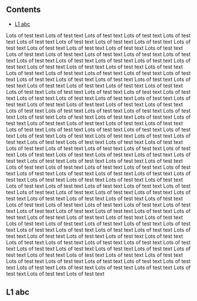 

## Contents

  - [L1 abc](##l1-abc)

  Lots of test text Lots of test text Lots of test text Lots of test text Lots of test text Lots of test text Lots of test text Lots of test text Lots of test text Lots of test text Lots of test text Lots of test text Lots of test text Lots of test text Lots of test text Lots of test text Lots of test text Lots of test text Lots of test text Lots of test text Lots of test text Lots of test text Lots of test text Lots of test text Lots of test text Lots of test text Lots of test text Lots of test text Lots of test text Lots of test text Lots of test text Lots of test text Lots of test text Lots of test text Lots of test text Lots of test text Lots of test text Lots of test text Lots of test text Lots of test text Lots of test text Lots of test text Lots of test text Lots of test text Lots of test text Lots of test text Lots of test text Lots of test text Lots of test text Lots of test text Lots of test text Lots of test text Lots of test text Lots of test text Lots of test text Lots of test text Lots of test text Lots of test text Lots of test text Lots of test text Lots of test text Lots of test text Lots of test text Lots of test text Lots of test text Lots of test text Lots of test text Lots of test text Lots of test text Lots of test text Lots of test text Lots of test text Lots of test text Lots of test text Lots of test text Lots of test text Lots of test text Lots of test text Lots of test text Lots of test text Lots of test text Lots of test text Lots of test text Lots of test text Lots of test text Lots of test text Lots of test text Lots of test text Lots of test text Lots of test text Lots of test text Lots of test text Lots of test text Lots of test text Lots of test text Lots of test text Lots of test text Lots of test text Lots of test text Lots of test text Lots of test text Lots of test text Lots of test text Lots of test text Lots of test text Lots of test text Lots of test text Lots of test text Lots of test text Lots of test text Lots of test text Lots of test text Lots of test text Lots of test text Lots of test text Lots of test text Lots of test text Lots of test text Lots of test text Lots of test text Lots of test text Lots of test text Lots of test text Lots of test text Lots of test text Lots of test text Lots of test text Lots of test text Lots of test text Lots of test text Lots of test text Lots of test text Lots of test text Lots of test text Lots of test text Lots of test text Lots of test text Lots of test text Lots of test text Lots of test text Lots of test text Lots of test text Lots of test text Lots of test text Lots of test text Lots of test text Lots of test text Lots of test text Lots of test text Lots of test text Lots of test text Lots of test text Lots of test text Lots of test text Lots of test text Lots of test text Lots of test text Lots of test text Lots of test text Lots of test text Lots of test text Lots of test text Lots of test text Lots of test text Lots of test text Lots of test text Lots of test text Lots of test text Lots of test text Lots of test text Lots of test text Lots of test text Lots of test text Lots of test text Lots of test text Lots of test text Lots of test text Lots of test text Lots of test text Lots of test text 

## L1 abc
